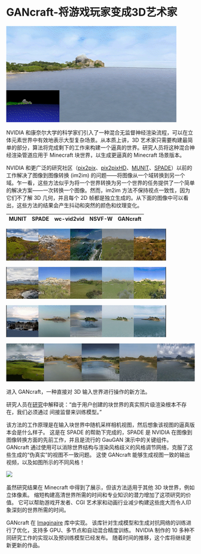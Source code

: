# GANcraft-将游戏玩家变成3D艺术家

![](GAN_Voxel_Translation.gif)

NVIDIA 和康奈尔大学的科学家们引入了一种混合无监督神经渲染流程，可以在立体元素世界中有效地表示大型复杂场景。从本质上讲，3D 艺术家只需要构建最简单的部分，算法将完成剩下的工作来构建一个逼真的世界。研究人员将这种混合神经渲染管道应用于 Minecraft 块世界，以生成更逼真的 Minecraft 场景版本。

NVIDIA 和更广泛的研究社区（[pix2pix](https://phillipi.github.io/pix2pix/)、[pix2pixHD](https://github.com/NVIDIA/pix2pixHD)、[MUNIT](https://research.nvidia.com/publication/2018-09_Multimodal-Unsupervised-Image-to-Image)、[SPADE](https://nvlabs.github.io/SPADE/)）以前的工作解决了图像到图像转换 (im2im) 的问题——将图像从一个域转换到另一个域。乍一看，这些方法似乎为将一个世界转换为另一个世界的任务提供了一个简单的解决方案——一次转换一个图像。然而，im2im 方法不保持视点一致性，因为它们不了解 3D 几何，并且每个 2D 帧都是独立生成的。从下面的图像中可以看出，这些方法的结果会产生抖动和突然的颜色和纹理变化。

|MUNIT    |  SPADE     | wc-vid2vid    |  NSVF-W      | GANcraft|
|----|----|----|----|----|

![](Generative_Adversarial_Networks_Voxel_Comparison_Rendering_1.gif)

![](Generative_Adversarial_Networks_Voxel_Comparison_Rendering_2.gif)

![](Generative_Adversarial_Networks_Voxel_Comparison_Rendering_3.gif)

![](Generative_Adversarial_Networks_Voxel_Comparison_Rendering_4.gif)


进入 GANcraft，一种直接对 3D 输入世界进行操作的新方法。

研究人员在[研究](https://nvlabs.github.io/GANcraft/)中解释说：“由于用户创建的块世界的真实照片级渲染根本不存在，我们必须通过
间接监督来训练模型。”

该方法的工作原理是在输入块世界中随机采样相机视图，然后想象该视图的逼真版本会是什么样子。 这是在 SPADE 的帮助下完成的，SPADE 是 NVIDIA 在图像到图像转换方面的先前工作，并且是流行的 GauGAN 演示中的关键组件。 GANcraft 通过使用可以消除世界结构与渲染风格歧义的风格调节网络，克服了这些生成的“伪真实”的视图不一致问题。 这使 GANcraft 能够生成视图一致的输出视频，以及如图所示的不同风格！

![](GAN_Style_Conditioning_Network.gif)

虽然研究结果在 Minecraft 中得到了展示，但该方法适用于其他 3D 块世界，例如立体像素。 缩短构建高清世界所需的时间和专业知识的潜力增加了这项研究的价值。 它可以帮助游戏开发者、CGI 艺术家和动画行业减少构建这些庞大而令人印象深刻的世界所需的时间。


GANcraft 在 [Imaginaire](https://github.com/nvlabs/imaginaire/) 库中实现。 该库针对生成模型和生成对抗网络的训练进行了优化，支持多 GPU、多节点和自动混合精度训练。 NVIDIA 制作的 10 多种不同研究工作的实现以及预训练模型已经发布。 随着时间的推移，这个库将继续更新更新的作品。










































